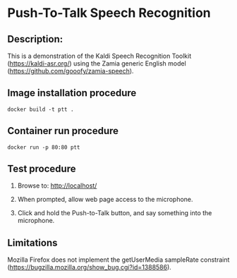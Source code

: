 # Push-To-Talk Speech Recognition

## Description:

This is a demonstration of the Kaldi Speech Recognition Toolkit (<https://kaldi-asr.org/>) using the Zamia generic English model (<https://github.com/gooofy/zamia-speech>).


## Image installation procedure

    docker build -t ptt .


## Container run procedure

    docker run -p 80:80 ptt


## Test procedure

1. Browse to: <http://localhost/>

2. When prompted, allow web page access to the microphone.

3. Click and hold the Push-to-Talk button, and say something into the microphone.


## Limitations

Mozilla Firefox does not implement the getUserMedia sampleRate constraint (<https://bugzilla.mozilla.org/show_bug.cgi?id=1388586>).
